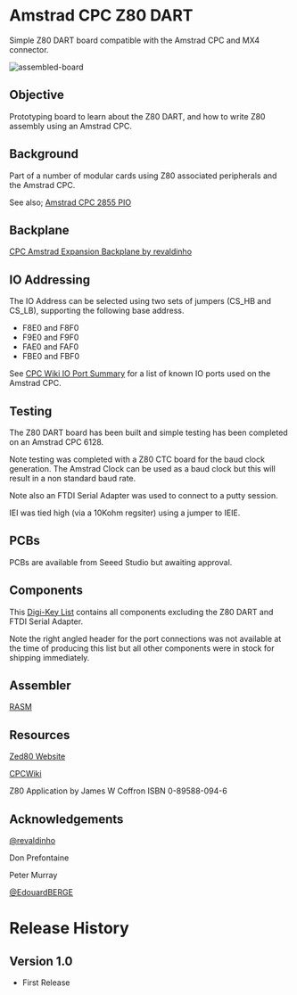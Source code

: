 # Amstrad CPC Z80 DART
Simple Z80 DART board compatible with the Amstrad CPC and MX4 connector.

![assembled-board](https://github.com/rabs664/Amstrad-CPC-Z80-DART/assets/105534000/4f0edee9-248e-4be9-969f-24e6a06356eb)

## Objective
Prototyping board to learn about the Z80 DART, and how to write Z80 assembly using an Amstrad CPC.

## Background
Part of a number of modular cards using Z80 associated peripherals and the Amstrad CPC.

See also;
[Amstrad CPC 2855 PIO](https://github.com/rabs664/Amstrad-CPC-8255-PIO)

## Backplane
[CPC Amstrad Expansion Backplane by revaldinho](https://github.com/revaldinho/cpc_ram_expansion/wiki/CPC-Expansion-Backplane)

## IO Addressing
The IO Address can be selected using two sets of jumpers (CS_HB and CS_LB), supporting the following base address.

* F8E0 and F8F0
* F9E0 and F9F0
* FAE0 and FAF0
* FBE0 and FBF0

See [CPC Wiki IO Port Summary](https://www.cpcwiki.eu/index.php/I/O_Port_Summary) for a list of known IO ports used on the Amstrad CPC.

## Testing
The Z80 DART board has been built and simple testing has been completed on an Amstrad CPC 6128.

Note testing was completed with a Z80 CTC board for the baud clock generation. The Amstrad Clock can be used as a baud clock but this will result in a non standard baud rate.

Note also an FTDI Serial Adapter was used to connect to a putty session.

IEI was tied high (via a 10Kohm regsiter) using a jumper to IEIE. 

## PCBs
PCBs are available from Seeed Studio but awaiting approval.

## Components
This [Digi-Key List](https://www.digikey.co.uk/en/mylists/list/F0CQ96V54G) contains all components excluding the Z80 DART and FTDI Serial Adapter.

Note the right angled header for the port connections was not available at the time of producing this list but all other components were in stock for shipping immediately.

## Assembler
[RASM](https://github.com/EdouardBERGE/rasm)

## Resources
[Zed80 Website](http://zed80.com/Z80-RETRO/index_Home.html)

[CPCWiki](https://www.cpcwiki.eu/index.php/Main_Page)

Z80 Application by James W Coffron ISBN 0-89588-094-6

## Acknowledgements
[@revaldinho](https://github.com/revaldinho)

Don Prefontaine 

Peter Murray

[@EdouardBERGE](https://github.com/EdouardBERGE)

# Release History
## Version 1.0
* First Release
